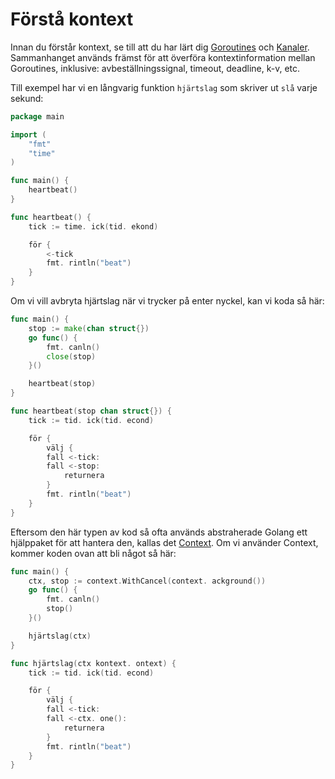 # Förstå kontext

Innan du förstår kontext, se till att du har lärt dig [Goroutines](https://tour.golang.org/concurrency/1) och [Kanaler](https://tour.golang.org/concurrency/2). Sammanhanget används främst för att överföra kontextinformation mellan Goroutines, inklusive: avbeställningssignal, timeout, deadline, k-v, etc.

Till exempel har vi en långvarig funktion `hjärtslag` som skriver ut `slå` varje sekund:

```go
package main

import (
    "fmt"
    "time"
)

func main() {
    heartbeat()
}

func heartbeat() {
    tick := time. ick(tid. ekond)

    för {
        <-tick
        fmt. rintln("beat")
    }
}
```

Om vi vill avbryta hjärtslag när vi trycker på enter nyckel, kan vi koda så här:

```go
func main() {
    stop := make(chan struct{})
    go func() {
        fmt. canln()
        close(stop)
    }()

    heartbeat(stop)
}

func heartbeat(stop chan struct{}) {
    tick := tid. ick(tid. econd)

    för {
        välj {
        fall <-tick:
        fall <-stop:
            returnera
        }
        fmt. rintln("beat")
    }
}
```

Eftersom den här typen av kod så ofta används abstraherade Golang ett hjälppaket för att hantera den, kallas det [Context](https://golang.org/pkg/context/). Om vi använder Context, kommer koden ovan att bli något så här:

```go
func main() {
    ctx, stop := context.WithCancel(context. ackground())
    go func() {
        fmt. canln()
        stop()
    }()

    hjärtslag(ctx)
}

func hjärtslag(ctx kontext. ontext) {
    tick := tid. ick(tid. econd)

    för {
        välj {
        fall <-tick:
        fall <-ctx. one():
            returnera
        }
        fmt. rintln("beat")
    }
}
```

